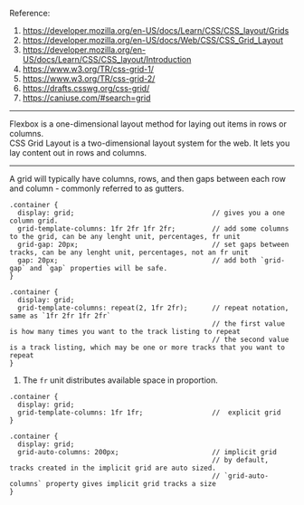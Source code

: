 Reference:
1. https://developer.mozilla.org/en-US/docs/Learn/CSS/CSS_layout/Grids
2. https://developer.mozilla.org/en-US/docs/Web/CSS/CSS_Grid_Layout
3. https://developer.mozilla.org/en-US/docs/Learn/CSS/CSS_layout/Introduction
4. https://www.w3.org/TR/css-grid-1/
5. https://www.w3.org/TR/css-grid-2/
6. https://drafts.csswg.org/css-grid/
7. https://caniuse.com/#search=grid

---

Flexbox is a one-dimensional layout method for laying out items in rows or columns.  
CSS Grid Layout is a two-dimensional layout system for the web. It lets you lay content out in rows and columns.

---

A grid will typically have columns, rows, and then gaps between each row and column - commonly referred to as gutters.


```
.container {
  display: grid;                                  // gives you a one column grid.
  grid-template-columns: 1fr 2fr 1fr 2fr;         // add some columns to the grid, can be any lenght unit, percentages, fr unit
  grid-gap: 20px;                                 // set gaps between tracks, can be any lenght unit, percentages, not an fr unit
  gap: 20px;                                      // add both `grid-gap` and `gap` properties will be safe.
}

.container {
  display: grid;
  grid-template-columns: repeat(2, 1fr 2fr);      // repeat notation, same as `1fr 2fr 1fr 2fr`
                                                  // the first value is how many times you want to the track listing to repeat
                                                  // the second value is a track listing, which may be one or more tracks that you want to repeat
}
```

1. The `fr` unit distributes available space in proportion.


```
.container {
  display: grid;
  grid-template-columns: 1fr 1fr;                 //  explicit grid
}

.container {
  display: grid;
  grid-auto-columns: 200px;                       // implicit grid
                                                  // by default, tracks created in the implicit grid are auto sized. 
                                                  // `grid-auto-columns` property gives implicit grid tracks a size
}
```



